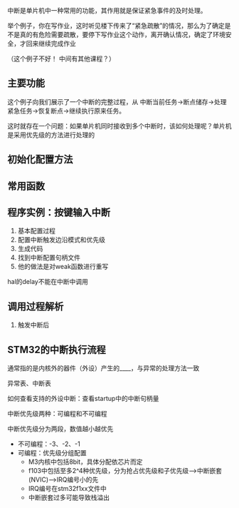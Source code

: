 中断是单片机中一种常用的功能，其作用就是保证紧急事件的及时处理。

举个例子，你在写作业，这时听见楼下传来了“紧急疏散”的情况，那么为了确定是不是真的有危险需要疏散，要停下写作业这个动作，离开确认情况，确定了环境安全，才回来继续完成作业

（这个例子不好！ 中间有其他课程？）



## 主要功能

这个例子向我们展示了一个中断的完整过程，从 中断当前任务->断点储存->处理紧急任务->恢复断点->继续执行原来任务。

这时就存在一个问题：如果单片机同时接收到多个中断时，该如何处理呢？单片机是采用优先级的方法进行处理的
## 初始化配置方法

## 常用函数

## 程序实例：按键输入中断

1. 基本配置过程
2. 配置中断触发边沿模式和优先级
3. 生成代码
4. 找到中断配置句柄文件
5. 他的做法是对weak函数进行重写

hal的delay不能在中断中调用
## 调用过程解析

1. 触发中断后

## STM32的中断执行流程

通常指的是内核外的器件（外设）产生的____，与异常的处理方法一致

异常表、中断表

如何查看支持的外设中断：查看startup中的中断句柄量

中断优先级两种：可编程和不可编程

中断优先级分为两段，数值越小越优先
- 不可编程：-3、-2、-1
- 可编程：优先级分组配置
  - M3内核中包括8bit，具体分配依芯片而定
  - f103中包括至多2^4种优先级，分为抢占优先级和子优先级—>中断嵌套(NVIC)—>IRQ编号小的先
  - IRQ编号在stm32f1xx文件中
  - 中断嵌套过多可能导致栈溢出
